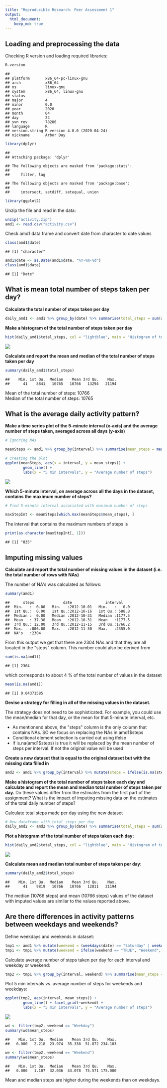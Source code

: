 ```yaml
---
title: "Reproducible Research: Peer Assessment 1"
output: 
  html_document:
    keep_md: true
---
```



## Loading and preprocessing the data

Checking R version and loading required libraries:


```r
R.version
```

```
##                _                           
## platform       x86_64-pc-linux-gnu         
## arch           x86_64                      
## os             linux-gnu                   
## system         x86_64, linux-gnu           
## status                                     
## major          4                           
## minor          0.0                         
## year           2020                        
## month          04                          
## day            24                          
## svn rev        78286                       
## language       R                           
## version.string R version 4.0.0 (2020-04-24)
## nickname       Arbor Day
```

```r
library(dplyr)
```

```
## 
## Attaching package: 'dplyr'
```

```
## The following objects are masked from 'package:stats':
## 
##     filter, lag
```

```
## The following objects are masked from 'package:base':
## 
##     intersect, setdiff, setequal, union
```

```r
library(ggplot2)
```

Unzip the file and read in the data:


```r
unzip("activity.zip")
amd1 <- read.csv("activity.csv")
```

Check amd1 data frame and convert date from character to date values


```r
class(amd1$date)
```

```
## [1] "character"
```

```r
amd1$date <- as.Date(amd1$date, "%Y-%m-%d")
class(amd1$date)
```

```
## [1] "Date"
```



## What is mean total number of steps taken per day?

**Calculate the total number of steps taken per day**


```r
daily_amd1 <- amd1 %>% group_by(date) %>% summarise(total_steps = sum(steps)) %>% na.omit()
```

**Make a histogram of the total number of steps taken per day**


```r
hist(daily_amd1$total_steps, col = "lightblue", main = "Histogram of total steps taken per day", xlab = "Sum of Steps")
```

![](figures/hist_total-steps-day-unnamed-chunk-5-1.png)<!-- -->


**Calculate and report the mean and median of the total number of steps taken per day**


```r
summary(daily_amd1$total_steps)
```

```
##    Min. 1st Qu.  Median    Mean 3rd Qu.    Max. 
##      41    8841   10765   10766   13294   21194
```

Mean of the total number of steps: 10766  
Median of the total number of steps: 10765  

## What is the average daily activity pattern?

**Make a time series plot of the 5-minute interval (x-axis) and the average number of steps taken, averaged across all days (y-axis)**


```r
# Ignoring NAs

meanSteps <- amd1 %>% group_by(interval) %>% summarise(mean_steps = mean(steps, na.rm = TRUE))

# creating the plot
ggplot(meanSteps, aes(x = interval, y = mean_steps)) + 
        geom_line() + 
        labs(x = "5 min intervals", y = "Average number of steps")
```

![](figures/line_avg-steps-interval-unnamed-chunk-7-1.png)<!-- -->


**Which 5-minute interval, on average across all the days in the dataset, contains the maximum number of steps?**


```r
# Find 5-minute interval associated with maximum number of steps

maxStepInt <- meanSteps[which.max(meanSteps$mean_steps), ]
```

The interval that contains the maximum numbers of steps is


```r
print(as.character(maxStepInt[, 1]))
```

```
## [1] "835"
```

## Imputing missing values

**Calculate and report the total number of missing values in the dataset (i.e. the total number of rows with NAs)**

The number of NA's was calculated as follows:


```r
summary(amd1)
```

```
##      steps             date               interval     
##  Min.   :  0.00   Min.   :2012-10-01   Min.   :   0.0  
##  1st Qu.:  0.00   1st Qu.:2012-10-16   1st Qu.: 588.8  
##  Median :  0.00   Median :2012-10-31   Median :1177.5  
##  Mean   : 37.38   Mean   :2012-10-31   Mean   :1177.5  
##  3rd Qu.: 12.00   3rd Qu.:2012-11-15   3rd Qu.:1766.2  
##  Max.   :806.00   Max.   :2012-11-30   Max.   :2355.0  
##  NA's   :2304
```


From this output we get that there are 2304 NAs and that they are all located in the "steps" column. This number could also be derived from


```r
sum(is.na(amd1))
```

```
## [1] 2304
```

which corresponds to about 4 % of the total number of values in the dataset


```r
mean(is.na(amd1))
```

```
## [1] 0.04371585
```


**Devise a strategy for filling in all of the missing values in the dataset.** 

The strategy does not need to be sophisticated. For example, you could use the mean/median for that day, or the mean for that 5-minute interval, etc.

- As mentionend above, the "steps" column is the only column that contains NAs. SO we focus on replacing the NAs in amd1$steps  
- Conditional element selection is carried out using ifelse  
- If is.na(amd1$steps) is true it will be replaced by the mean number of steps per interval. If not the original value will be used  


**Create a new dataset that is equal to the original dataset but with the missing data filled in**


```r
amd2 <- amd1 %>% group_by(interval) %>% mutate(steps = ifelse(is.na(steps), mean(steps, na.rm = TRUE), steps))
```

**Make a histogram of the total number of steps taken each day and calculate and report the mean and median total number of steps taken per day.** Do these values differ from the estimates from the first part of the assignment? What is the impact of imputing missing data on the estimates of the total daily number of steps?

Calculate total steps made per day using the new dataset


```r
# New dataframe with total steps per day
daily_amd2 <- amd2 %>% group_by(date) %>% summarise(total_steps = sum(steps))
```

**Plot a histogram of the total number of steps taken each day:**


```r
hist(daily_amd2$total_steps, col = "lightblue", main = "Histogram of total steps taken per day", xlab = "Sum of Steps")
```

![](figures/hist_total-steps-day-imputed-unnamed-chunk-15-1.png)<!-- -->

**Calculate mean and median total number of steps taken per day:**


```r
summary(daily_amd2$total_steps)
```

```
##    Min. 1st Qu.  Median    Mean 3rd Qu.    Max. 
##      41    9819   10766   10766   12811   21194
```

The median (10766 steps) and mean (10766 steps) values of the dataset with imputed values are similar to the values reported above. 

## Are there differences in activity patterns between weekdays and weekends?

Define weekdays and weekends in dataset:


```r
tmp1 <- amd1 %>% mutate(weekend = (weekdays(date) == "Saturday" | weekdays(date) == "Sunday"))
tmp1 <- tmp1 %>% mutate(weekend = ifelse(weekend == "TRUE", "Weekend", "Weekday"))
```


Calculate average number of steps taken per day for each interval and weekday or weekend:


```r
tmp2 <- tmp1 %>% group_by(interval, weekend) %>% summarise(mean_steps = mean(steps, na.rm = TRUE))
```

Plot 5 min intervals vs. average number of steps for weekends and weekdays:


```r
ggplot(tmp2, aes(interval, mean_steps)) + 
        geom_line() + facet_grid(~weekend) + 
        labs(x = "5 min intervals", y = "Average number of steps")
```

![](figures/line_avg-steps-weekday-vs-weekend-unnamed-chunk-19-1.png)<!-- -->


```r
wd <- filter(tmp2, weekend == "Weekday")
summary(wd$mean_steps)
```

```
##    Min. 1st Qu.  Median    Mean 3rd Qu.    Max. 
##   0.000   2.218  23.974  35.338  51.872 234.103
```

```r
we <- filter(tmp2, weekend == "Weekend")
summary(we$mean_steps)
```

```
##    Min. 1st Qu.  Median    Mean 3rd Qu.    Max. 
##   0.000   1.107  32.036  43.078  75.571 175.000
```

Mean and median steps are higher during the weekends than on weekdays. 

